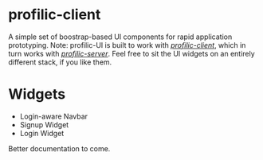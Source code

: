 # profilic-client
A simple set of boostrap-based UI components for rapid application prototyping.
Note: profilic-UI is built to work with *[profilic-client](https://github.com/lululeon/profilic-client)*, which in turn works with *[profilic-server](https://github.com/lululeon/profilic-server)*. Feel free to sit the UI widgets on an entirely different stack, if you like them.

# Widgets
- Login-aware Navbar
- Signup Widget
- Login Widget

Better documentation to come.